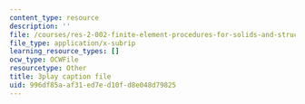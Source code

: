 ```yaml
---
content_type: resource
description: ''
file: /courses/res-2-002-finite-element-procedures-for-solids-and-structures-spring-2010/996df85aaf31ed7ed10fd8e048d79825_GpV_9EtObvs.srt
file_type: application/x-subrip
learning_resource_types: []
ocw_type: OCWFile
resourcetype: Other
title: 3play caption file
uid: 996df85a-af31-ed7e-d10f-d8e048d79825
---
```

